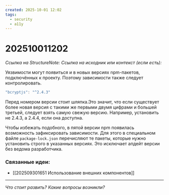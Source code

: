 ```yaml
---
created: 2025-10-01 12:02
tags:
  - security
  - a11y
---
```

# 202510011202
*Ссылка на StructureNote:*
*Ссылка на исходник или контекст (если есть):* 

Уязвимости могут появиться и в новых версиях npm-пакетов, подключённых к проекту. Поэтому зависимости также следует контролировать.

```ts
"bcryptjs": "^2.4.3"
```

Перед номером версии стоит шляпка.Это значит, что если существует более новая версия с такими же первыми двумя цифрами и большей третьей, следует взять самую свежую версию. Например, установить не 2.4.3, а 2.4.4, если она доступна.

Чтобы избежать подобного, в пятой версии npm появилась возможность зафиксировать зависимости. Для этого в специальном файле `package-lock.json` перечисляют те пакеты, которые нужно установить строго в указанных версиях. Это исключает апдейт версии без ведома разработчика.
### Связанные идеи:
* [[202509301651 Использование внешних компонентов]]
---

*Что стоит развить? Какие вопросы возникли?*